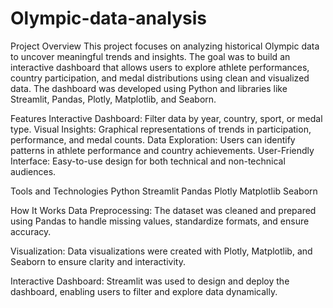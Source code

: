 # Olympic-data-analysis

Project Overview
This project focuses on analyzing historical Olympic data to uncover meaningful trends and insights. The goal was to build an interactive dashboard that allows users to explore athlete performances, country participation, and medal distributions using clean and visualized data. The dashboard was developed using Python and libraries like Streamlit, Pandas, Plotly, Matplotlib, and Seaborn.

Features
Interactive Dashboard: Filter data by year, country, sport, or medal type.
Visual Insights: Graphical representations of trends in participation, performance, and medal counts.
Data Exploration: Users can identify patterns in athlete performance and country achievements.
User-Friendly Interface: Easy-to-use design for both technical and non-technical audiences.

Tools and Technologies
Python
Streamlit
Pandas
Plotly
Matplotlib
Seaborn

How It Works
Data Preprocessing:
The dataset was cleaned and prepared using Pandas to handle missing values, standardize formats, and ensure accuracy.

Visualization:
Data visualizations were created with Plotly, Matplotlib, and Seaborn to ensure clarity and interactivity.

Interactive Dashboard:
Streamlit was used to design and deploy the dashboard, enabling users to filter and explore data dynamically.
